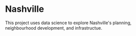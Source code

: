# Nashville

This project uses data science to explore Nashville's planning, neighbourhood development, and infrastructue.
